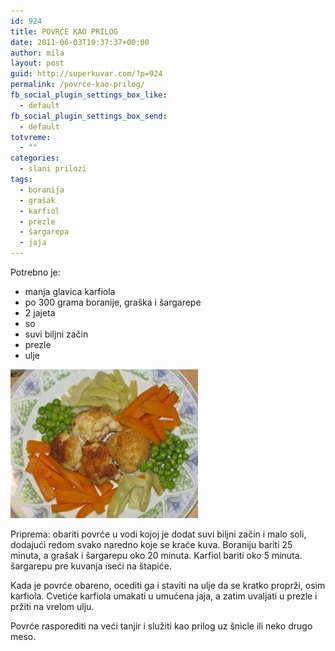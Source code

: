 ```yaml
---
id: 924
title: POVRĆE KAO PRILOG
date: 2011-06-03T10:37:37+00:00
author: mila
layout: post
guid: http://superkuvar.com/?p=924
permalink: /povrće-kao-prilog/
fb_social_plugin_settings_box_like:
  - default
fb_social_plugin_settings_box_send:
  - default
totvreme:
  - ""
categories:
  - slani prilozi
tags:
  - boranija
  - grašak
  - karfiol
  - prezle
  - šargarepa
  - jaja
---
```

Potrebno je:

  * manja glavica karfiola
  * po 300 grama boranije, graška i šargarepe
  * 2 jajeta
  * so
  * suvi biljni začin
  * prezle
  * ulje

<img class="alignnone size-medium wp-image-4486" title="Povrcekaoprilog" src="/wp-content/uploads/2011/06/Povrcekaoprilog-e1350289126324-300x238.jpg" alt="" width="300" height="238" /> 

Priprema: obariti povrće u vodi kojoj je dodat suvi biljni začin i malo soli, dodajući redom svako naredno koje se kraće kuva. Boraniju bariti 25 minuta, a grašak i šargarepu oko 20 minuta. Karfiol bariti oko 5 minuta. šargarepu pre kuvanja iseći na štapiće.

Kada je povrće obareno, ocediti ga i staviti na ulje da se kratko proprži, osim karfiola. Cvetiće karfiola umakati u umućena jaja, a zatim uvaljati u prezle i pržiti na vrelom ulju.

Povrće rasporediti na veći tanjir i služiti kao prilog uz šnicle ili neko drugo meso.